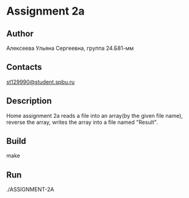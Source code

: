 # Assignment 2a
## Author
Алексеева Ульяна Сергеевна, группа 24.Б81-мм
## Contacts

st129990@student.spbu.ru
## Description

Home assignment 2a reads a file into an array(by the given file name), reverse the array, writes the array into a file named "Result".
## Build

make

## Run
./ASSIGNMENT-2A
